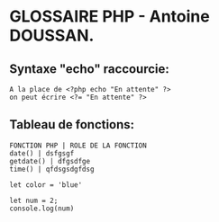 # GLOSSAIRE PHP - Antoine DOUSSAN.


## Syntaxe "echo" raccourcie:
```
A la place de <?php echo "En attente" ?>
on peut écrire <?= "En attente" ?>
```

## Tableau de fonctions:
```
FONCTION PHP | ROLE DE LA FONCTION
date() | dsfgsgf
getdate() | dfgsdfge
time() | qfdsgsdgfdsg

```












`let color = 'blue'`

```
let num = 2;
console.log(num)
```